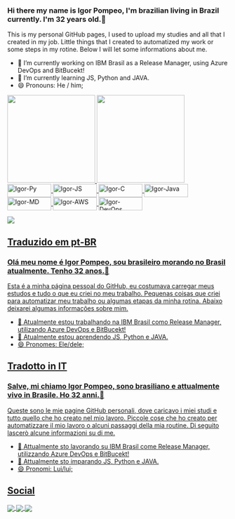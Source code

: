 ### Hi there my name is Igor Pompeo, I'm brazilian living in Brazil currently. I'm 32 years old.👋
This is my personal GitHub pages, I used to upload my studies and all that I created in my job.
Little things that I created to automatized my work or some steps in my rotine.
Below I will let some informations about me.

- 🔭 I’m currently working on IBM Brasil as a Release Manager, using Azure DevOps and BitBucekt!
- 🌱 I’m currently learning JS, Python and JAVA.
- 😄 Pronouns: He / him;

<div id="temas">
  <a href="https://github.com/igorpompeo">
  <img height = 200em src="https://github-readme-stats.vercel.app/api?username=igorpompeo&count_private=true&show_icons=true&theme=onedark"/>
  <img height = 200em src="https://github-readme-stats.vercel.app/api/top-langs/?username=igorpompeo&layout=compact&langs_count=16&theme=onedark"/>
</div>
<div id="icons">
  <img align="center" alt="Igor-Py" height="30" width="100" src="https://img.shields.io/badge/Python-3776AB?style=for-the-badge&logo=python&logoColor=white"/>
  <img align="center" alt="Igor-JS" height="30" width="100" src="https://img.shields.io/badge/JavaScript-F7DF1E?style=for-the-badge&logo=javascript&logoColor=black"/>
  <img align="center" alt="Igor-C" height="30" width="100" src="https://img.shields.io/badge/C-00599C?style=for-the-badge&logo=c&logoColor=white"/>
  <img align="center" alt="Igor-Java" height="30" width="100" src="https://img.shields.io/badge/Java-ED8B00?style=for-the-badge&logo=openjdk&logoColor=white"/>
  <img align="center" alt="Igor-MD" height="30" width="100" src="https://img.shields.io/badge/Markdown-000000?style=for-the-badge&logo=markdown&logoColor=white"/>
  <img align="center" alt="Igor-AWS" height="30" width="100" src="https://img.shields.io/badge/Amazon_AWS-FF9900?style=for-the-badge&logo=amazonaws&logoColor=white"/>
  <img align="center" alt="Igor-DevOps" height="30" width="100" src="https://img.shields.io/badge/Azure_DevOps-0078D7?style=for-the-badge&logo=azure-devops&logoColor=white"/>
</div>
  
![](https://raw.githubusercontent.com/igorpompeo/igorpompeo/output/github-contribution-grid-snake.svg)
   
## Traduzido em pt-BR
### Olá meu nome é Igor Pompeo, sou brasileiro morando no Brasil atualmente. Tenho 32 anos.👋
Esta é a minha página pessoal do GitHub, eu costumava carregar meus estudos e tudo o que eu criei no meu trabalho.
Pequenas coisas que criei para automatizar meu trabalho ou algumas etapas da minha rotina.
Abaixo deixarei algumas informações sobre mim.

- 🔭 Atualmente estou trabalhando na IBM Brasil como Release Manager, utilizando Azure DevOps e BitBucekt!
- 🌱 Atualmente estou aprendendo JS, Python e JAVA.
- 😄 Pronomes: Ele/dele;

## Tradotto in IT 
### Salve, mi chiamo Igor Pompeo, sono brasiliano e attualmente vivo in Brasile. Ho 32 anni.👋
Queste sono le mie pagine GitHub personali, dove caricavo i miei studi e tutto quello che ho creato nel mio lavoro.
Piccole cose che ho creato per automatizzare il mio lavoro o alcuni passaggi della mia routine.
Di seguito lascerò alcune informazioni su di me.

- 🔭 Attualmente sto lavorando su IBM Brasil come Release Manager, utilizzando Azure DevOps e BitBucekt!
- 🌱 Attualmente sto imparando JS, Python e JAVA.
- 😄 Pronomi: Lui/lui;
  
## Social
    
<div id="social">
  <a href="https://www.linkedin.com/in/igor-pompeo-679636b2/"><img align="center" src="https://img.shields.io/badge/LinkedIn-0077B5?style=for-the-badge&logo=linkedin&logoColor=white">
  <a href="mailto:pompbass@gmail.com"><img align="center" src="https://img.shields.io/badge/Gmail-D14836?style=for-the-badge&logo=gmail&logoColor=white">
  <a href="https://www.instagram.com/pompeotavares/"><img align="center" src="https://img.shields.io/badge/Instagram-E4405F?style=for-the-badge&logo=instagram&logoColor=white">
</div>

<!--
**igorpompeo/igorpompeo** is a ✨ _special_ ✨ repository because its `README.md` (this file) appears on your GitHub profile.

Here are some ideas to get you started:

- ⚡ Fun fact: ...
-->
